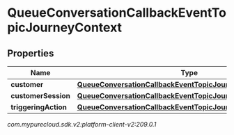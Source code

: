 # QueueConversationCallbackEventTopicJourneyContext


## Properties

| Name | Type | Description | Notes |
| ------------ | ------------- | ------------- | ------------- |
| **customer** | [**QueueConversationCallbackEventTopicJourneyCustomer**](QueueConversationCallbackEventTopicJourneyCustomer) |  |  [optional] |
| **customerSession** | [**QueueConversationCallbackEventTopicJourneyCustomerSession**](QueueConversationCallbackEventTopicJourneyCustomerSession) |  |  [optional] |
| **triggeringAction** | [**QueueConversationCallbackEventTopicJourneyAction**](QueueConversationCallbackEventTopicJourneyAction) |  |  [optional] |




_com.mypurecloud.sdk.v2:platform-client-v2:209.0.1_
